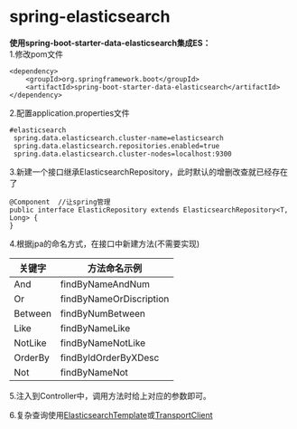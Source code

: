 # spring-elasticsearch
**使用spring-boot-starter-data-elasticsearch集成ES：**  
1.修改pom文件

    <dependency>  
	    <groupId>org.springframework.boot</groupId>  
	    <artifactId>spring-boot-starter-data-elasticsearch</artifactId>
    </dependency>

   2.配置application.properties文件
   

    #elasticsearch 
     spring.data.elasticsearch.cluster-name=elasticsearch  
     spring.data.elasticsearch.repositories.enabled=true  
     spring.data.elasticsearch.cluster-nodes=localhost:9300

3.新建一个接口继承ElasticsearchRepository，此时默认的增删改查就已经存在了

    @Component  //让spring管理
    public interface ElasticRepository extends ElasticsearchRepository<T, Long> {
    }
4.根据jpa的命名方式，在接口中新建方法(不需要实现)

| 关键字| 方法命名示例|
|--|--|
|  And  | findByNameAndNum |
|  Or   | findByNameOrDiscription |
|  Between| findByNumBetween|
|  Like  | findByNameLike|
|  NotLike| findByNameNotLike|
|  OrderBy| findByIdOrderByXDesc|
|  Not | findByNameNot|  


5.注入到Controller中，调用方法时给上对应的参数即可。  

6.复杂查询使用[ElasticsearchTemplate](https://docs.spring.io/spring-data/elasticsearch/docs/current/reference/html/)或[TransportClient](https://www.elastic.co/guide/en/elasticsearch/client/java-api/current/index.html)


          
   


    
          





